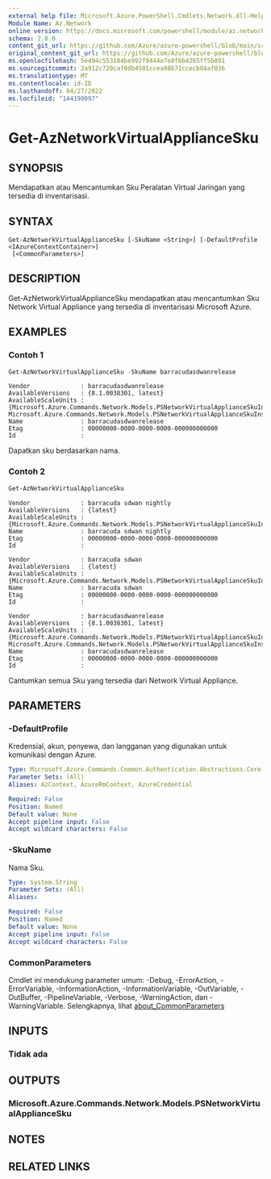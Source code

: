 ```yaml
---
external help file: Microsoft.Azure.PowerShell.Cmdlets.Network.dll-Help.xml
Module Name: Az.Network
online version: https://docs.microsoft.com/powershell/module/az.network/get-aznetworkvirtualappliancesku
schema: 2.0.0
content_git_url: https://github.com/Azure/azure-powershell/blob/main/src/Network/Network/help/Get-AzNetworkVirtualApplianceSku.md
original_content_git_url: https://github.com/Azure/azure-powershell/blob/main/src/Network/Network/help/Get-AzNetworkVirtualApplianceSku.md
ms.openlocfilehash: 5e494c553184be992f9444e7e8f6b4265ff5b091
ms.sourcegitcommit: 2a912c720caf0db4501ccea98b71ccecb84af036
ms.translationtype: MT
ms.contentlocale: id-ID
ms.lasthandoff: 04/27/2022
ms.locfileid: "144190097"
---
```

# Get-AzNetworkVirtualApplianceSku

## SYNOPSIS
Mendapatkan atau Mencantumkan Sku Peralatan Virtual Jaringan yang tersedia di inventarisasi.

## SYNTAX

```
Get-AzNetworkVirtualApplianceSku [-SkuName <String>] [-DefaultProfile <IAzureContextContainer>]
 [<CommonParameters>]
```

## DESCRIPTION
Get-AzNetworkVirtualApplianceSku mendapatkan atau mencantumkan Sku Network Virtual Appliance yang tersedia di inventarisasi Microsoft Azure.

## EXAMPLES

### Contoh 1
```powershell
Get-AzNetworkVirtualApplianceSku -SkuName barracudasdwanrelease                                                                                                                        
```

```output
Vendor              : barracudasdwanrelease
AvailableVersions   : {8.1.0038301, latest}
AvailableScaleUnits : {Microsoft.Azure.Commands.Network.Models.PSNetworkVirtualApplianceSkuInstances, Microsoft.Azure.Commands.Network.Models.PSNetworkVirtualApplianceSkuInstances}
Name                : barracudasdwanrelease
Etag                : 00000000-0000-0000-0000-000000000000
Id                  :
```

Dapatkan sku berdasarkan nama.

### Contoh 2
```powershell
Get-AzNetworkVirtualApplianceSku                                                                                                                                                       
```

```output
Vendor              : barracuda sdwan nightly
AvailableVersions   : {latest}
AvailableScaleUnits : {Microsoft.Azure.Commands.Network.Models.PSNetworkVirtualApplianceSkuInstances}
Name                : barracuda sdwan nightly
Etag                : 00000000-0000-0000-0000-000000000000
Id                  :

Vendor              : barracuda sdwan
AvailableVersions   : {latest}
AvailableScaleUnits : {Microsoft.Azure.Commands.Network.Models.PSNetworkVirtualApplianceSkuInstances}
Name                : barracuda sdwan
Etag                : 00000000-0000-0000-0000-000000000000
Id                  :

Vendor              : barracudasdwanrelease
AvailableVersions   : {8.1.0038301, latest}
AvailableScaleUnits : {Microsoft.Azure.Commands.Network.Models.PSNetworkVirtualApplianceSkuInstances, Microsoft.Azure.Commands.Network.Models.PSNetworkVirtualApplianceSkuInstances}
Name                : barracudasdwanrelease
Etag                : 00000000-0000-0000-0000-000000000000
Id                  :
```

Cantumkan semua Sku yang tersedia dari Network Virtual Appliance.

## PARAMETERS

### -DefaultProfile
Kredensial, akun, penyewa, dan langganan yang digunakan untuk komunikasi dengan Azure.

```yaml
Type: Microsoft.Azure.Commands.Common.Authentication.Abstractions.Core.IAzureContextContainer
Parameter Sets: (All)
Aliases: AzContext, AzureRmContext, AzureCredential

Required: False
Position: Named
Default value: None
Accept pipeline input: False
Accept wildcard characters: False
```

### -SkuName
Nama Sku.

```yaml
Type: System.String
Parameter Sets: (All)
Aliases:

Required: False
Position: Named
Default value: None
Accept pipeline input: False
Accept wildcard characters: False
```

### CommonParameters
Cmdlet ini mendukung parameter umum: -Debug, -ErrorAction, -ErrorVariable, -InformationAction, -InformationVariable, -OutVariable, -OutBuffer, -PipelineVariable, -Verbose, -WarningAction, dan -WarningVariable. Selengkapnya, lihat [about_CommonParameters](http://go.microsoft.com/fwlink/?LinkID=113216)

## INPUTS

### Tidak ada

## OUTPUTS

### Microsoft.Azure.Commands.Network.Models.PSNetworkVirtualApplianceSku

## NOTES

## RELATED LINKS

